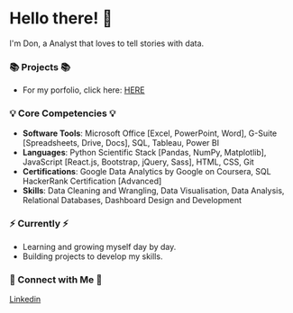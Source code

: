 # Hello there! 👋
I'm Don, a Analyst that loves to tell stories with data. 


### 📚 Projects 📚
- For my porfolio, click here: [HERE]()

### 💡 Core Competencies 💡
- **Software Tools**: Microsoft Office [Excel, PowerPoint, Word], G-Suite [Spreadsheets, Drive, Docs], SQL, Tableau, Power BI
- **Languages**: Python Scientific Stack [Pandas, NumPy, Matplotlib], JavaScript [React.js, Bootstrap, jQuery, Sass], HTML, CSS, Git
- **Certifications**: Google Data Analytics by Google on Coursera, SQL HackerRank Certification [Advanced]
- **Skills**: Data Cleaning and Wrangling, Data Visualisation, Data Analysis, Relational Databases, Dashboard Design and Development

### ⚡️ Currently ⚡️
- Learning and growing myself day by day. 
- Building projects to develop my skills.

### 🙌 Connect with Me 🙌
[Linkedin](https://www.linkedin.com/in/don-n-huynh/)
